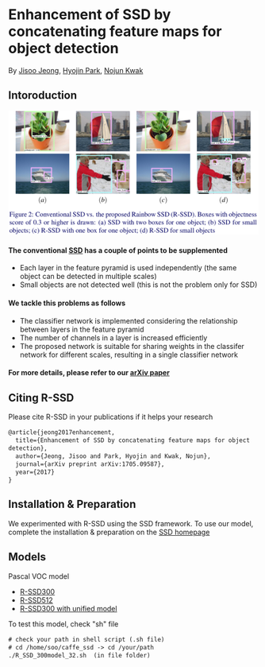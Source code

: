 # Enhancement of SSD by concatenating feature maps for object detection

By [Jisoo Jeong](http://mipal.snu.ac.kr/index.php/Jisoo_Jeong), [Hyojin Park](http://mipal.snu.ac.kr/index.php/Hyojin_Park), [Nojun Kwak](http://mipal.snu.ac.kr/index.php/Nojun_Kwak)

## Intoroduction

<p align="center">
<img src="image/compared.png" alt="SSD Images vs R-SSD Images" width="1000px">
</p>

#### The conventional [SSD](https://github.com/weiliu89/caffe/tree/ssd) has a couple of points to be supplemented
   * Each layer in the feature pyramid is used independently (the same object can be detected in multiple scales)
   * Small objects are not detected well (this is not the problem only for SSD)


#### We tackle this problems as follows
   * The classifier network is implemented considering the relationship between layers in the feature pyramid
   * The number of channels in a layer is increased efficiently
   * The proposed network is suitable for sharing weights in the classifer network for different scales, resulting in a single classifier network


#### For more details, please refer to our [arXiv paper](https://arxiv.org/abs/1705.09587)


## Citing R-SSD

Please cite R-SSD in your publications if it helps your research

	@article{jeong2017enhancement,
	  title={Enhancement of SSD by concatenating feature maps for object detection},
	  author={Jeong, Jisoo and Park, Hyojin and Kwak, Nojun},
	  journal={arXiv preprint arXiv:1705.09587},
	  year={2017}
	}

## Installation & Preparation
We experimented with R-SSD using the SSD framework. To use our model, complete the installation & preparation on the [SSD homepage](https://github.com/weiliu89/caffe/tree/ssd)

## Models

Pascal VOC model 
   * [R-SSD300](https://drive.google.com/file/d/0B1gBZEl4EBWZUl95aHkyQlBkUWc/view?usp=sharing)
   * [R-SSD512](https://drive.google.com/file/d/0B1gBZEl4EBWZcFUydTI5NjhnRVk/view?usp=sharing)
   * [R-SSD300 with unified model](https://drive.google.com/file/d/0B1gBZEl4EBWZcU84dERNWkRNNms/view?usp=sharing)


To test this model, check "sh" file
  ```Shell
  # check your path in shell script (.sh file)
  # cd /home/soo/caffe_ssd -> cd /your/path
  ./R_SSD_300model_32.sh  (in file folder)
  ```

